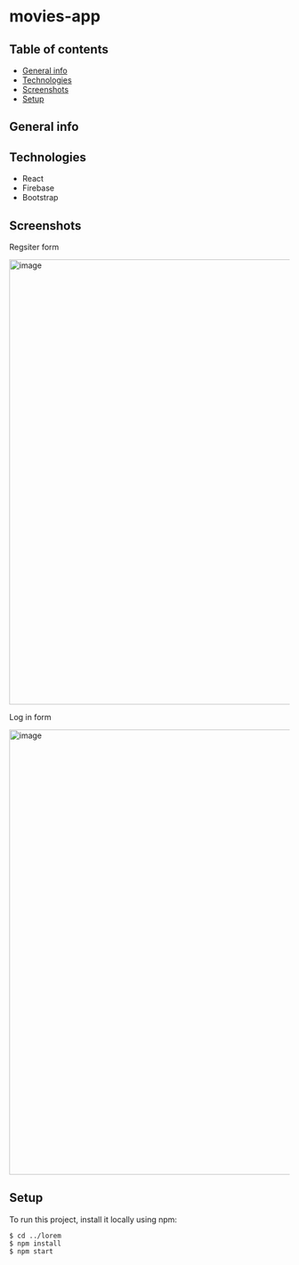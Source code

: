 # movies-app

## Table of contents
* [General info](#general-info)
* [Technologies](#technologies)
* [Screenshots](#screenshots)
* [Setup](#setup)

## General info
	
## Technologies
* React
* Firebase
* Bootstrap

## Screenshots
Regsiter form

<img width="800" alt="image" src="https://github.com/Afafrr/movies-full/assets/118637963/ddbdda6a-0803-4ccf-8e41-13f225a15049">

Log in form

<img width="800" alt="image" src="https://github.com/Afafrr/movies-full/assets/118637963/d6c0d770-b860-4ecc-a6d9-d95315376ccb">

	
## Setup
To run this project, install it locally using npm:

```
$ cd ../lorem
$ npm install
$ npm start
```
